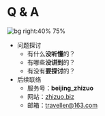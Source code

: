 # Q & A

![bg right:40% 75%](./includes/wechat.jpeg)

* 问题探讨
    - 有什么**没听懂**的？
    - 有哪些**没讲到**的？
    - 有没有**要探讨**的？
* 后续联络
  - 服务号：**beijing_zhizuo**
  - 网站：[zhizuo.biz](https://zhizuo.biz)
  - 邮箱：[traveller@163.com](mailto:traveller@163.com)
